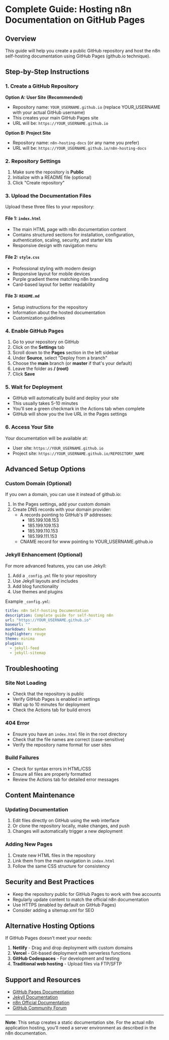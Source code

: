 # Complete Guide: Hosting n8n Documentation on GitHub Pages

## Overview
This guide will help you create a public GitHub repository and host the n8n self-hosting documentation using GitHub Pages (github.io technique).

## Step-by-Step Instructions

### 1. Create a GitHub Repository

**Option A: User Site (Recommended)**
- Repository name: `YOUR_USERNAME.github.io` (replace YOUR_USERNAME with your actual GitHub username)
- This creates your main GitHub Pages site
- URL will be: `https://YOUR_USERNAME.github.io`

**Option B: Project Site**
- Repository name: `n8n-hosting-docs` (or any name you prefer)
- URL will be: `https://YOUR_USERNAME.github.io/n8n-hosting-docs`

### 2. Repository Settings
1. Make sure the repository is **Public**
2. Initialize with a README file (optional)
3. Click "Create repository"

### 3. Upload the Documentation Files

Upload these three files to your repository:

#### File 1: `index.html`
- The main HTML page with n8n documentation content
- Contains structured sections for installation, configuration, authentication, scaling, security, and starter kits
- Responsive design with navigation menu

#### File 2: `style.css`
- Professional styling with modern design
- Responsive layout for mobile devices
- Purple gradient theme matching n8n branding
- Card-based layout for better readability

#### File 3: `README.md`
- Setup instructions for the repository
- Information about the hosted documentation
- Customization guidelines

### 4. Enable GitHub Pages

1. Go to your repository on GitHub
2. Click on the **Settings** tab
3. Scroll down to the **Pages** section in the left sidebar
4. Under **Source**, select "Deploy from a branch"
5. Choose the **main** branch (or **master** if that's your default)
6. Leave the folder as **/ (root)**
7. Click **Save**

### 5. Wait for Deployment

- GitHub will automatically build and deploy your site
- This usually takes 5-10 minutes
- You'll see a green checkmark in the Actions tab when complete
- GitHub will show you the live URL in the Pages settings

### 6. Access Your Site

Your documentation will be available at:
- User site: `https://YOUR_USERNAME.github.io`
- Project site: `https://YOUR_USERNAME.github.io/REPOSITORY_NAME`

## Advanced Setup Options

### Custom Domain (Optional)

If you own a domain, you can use it instead of github.io:

1. In the Pages settings, add your custom domain
2. Create DNS records with your domain provider:
   - A records pointing to GitHub's IP addresses:
     - 185.199.108.153
     - 185.199.109.153
     - 185.199.110.153
     - 185.199.111.153
   - CNAME record for www pointing to YOUR_USERNAME.github.io

### Jekyll Enhancement (Optional)

For more advanced features, you can use Jekyll:

1. Add a `_config.yml` file to your repository
2. Use Jekyll layouts and includes
3. Add blog functionality
4. Use themes and plugins

Example `_config.yml`:
```yaml
title: n8n Self-hosting Documentation
description: Complete guide for self-hosting n8n
url: "https://YOUR_USERNAME.github.io"
baseurl: ""
markdown: kramdown
highlighter: rouge
theme: minima
plugins:
  - jekyll-feed
  - jekyll-sitemap
```

## Troubleshooting

### Site Not Loading
- Check that the repository is public
- Verify GitHub Pages is enabled in settings
- Wait up to 10 minutes for deployment
- Check the Actions tab for build errors

### 404 Error
- Ensure you have an `index.html` file in the root directory
- Check that the file names are correct (case-sensitive)
- Verify the repository name format for user sites

### Build Failures
- Check for syntax errors in HTML/CSS
- Ensure all files are properly formatted
- Review the Actions tab for detailed error messages

## Content Maintenance

### Updating Documentation
1. Edit files directly on GitHub using the web interface
2. Or clone the repository locally, make changes, and push
3. Changes will automatically trigger a new deployment

### Adding New Pages
1. Create new HTML files in the repository
2. Link them from the main navigation in `index.html`
3. Follow the same CSS structure for consistency

## Security and Best Practices

- Keep the repository public for GitHub Pages to work with free accounts
- Regularly update content to match the official n8n documentation
- Use HTTPS (enabled by default on GitHub Pages)
- Consider adding a sitemap.xml for SEO

## Alternative Hosting Options

If GitHub Pages doesn't meet your needs:

1. **Netlify** - Drag and drop deployment with custom domains
2. **Vercel** - Git-based deployment with serverless functions
3. **GitHub Codespaces** - For development and testing
4. **Traditional web hosting** - Upload files via FTP/SFTP

## Support and Resources

- [GitHub Pages Documentation](https://docs.github.com/en/pages)
- [Jekyll Documentation](https://jekyllrb.com/docs/)
- [n8n Official Documentation](https://docs.n8n.io/)
- [GitHub Community Forum](https://github.community/)

---

**Note**: This setup creates a static documentation site. For the actual n8n application hosting, you'll need a server environment as described in the n8n documentation.